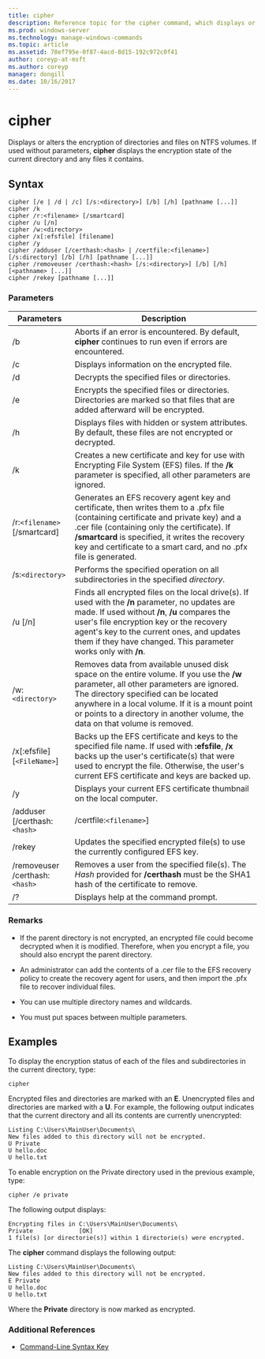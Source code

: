 ```yaml
---
title: cipher
description: Reference topic for the cipher command, which displays or alters the encryption of directories and files on NTFS volumes. 
ms.prod: windows-server
ms.technology: manage-windows-commands
ms.topic: article
ms.assetid: 78ef795e-0f87-4acd-8d15-192c972c0f41
author: coreyp-at-msft
ms.author: coreyp
manager: dongill
ms.date: 10/16/2017
---
```


# cipher

Displays or alters the encryption of directories and files on NTFS volumes. If used without parameters, **cipher** displays the encryption state of the current directory and any files it contains.

## Syntax

```
cipher [/e | /d | /c] [/s:<directory>] [/b] [/h] [pathname [...]]
cipher /k
cipher /r:<filename> [/smartcard]
cipher /u [/n]
cipher /w:<directory>
cipher /x[:efsfile] [filename]
cipher /y
cipher /adduser [/certhash:<hash> | /certfile:<filename>] [/s:directory] [/b] [/h] [pathname [...]]
cipher /removeuser /certhash:<hash> [/s:<directory>] [/b] [/h] [<pathname> [...]]
cipher /rekey [pathname [...]]
```

### Parameters

| Parameters | Description |
| ---------- | ----------- |
| /b | Aborts if an error is encountered. By default, **cipher** continues to run even if errors are encountered. |
| /c | Displays information on the encrypted file. |
| /d | Decrypts the specified files or directories. |
| /e | Encrypts the specified files or directories. Directories are marked so that files that are added afterward will be encrypted. |
| /h | Displays files with hidden or system attributes. By default, these files are not encrypted or decrypted. |
| /k | Creates a new certificate and key for use with Encrypting File System (EFS) files. If the **/k** parameter is specified, all other parameters are ignored. |
| /r:`<filename>` [/smartcard] | Generates an EFS recovery agent key and certificate, then writes them to a .pfx file (containing certificate and private key) and  a .cer file (containing only the certificate). If **/smartcard** is specified, it writes the recovery key and certificate to a smart card, and no .pfx file is generated. |
| /s:`<directory>` | Performs the specified operation on all subdirectories in the specified *directory*. |
| /u [/n] |  Finds all encrypted files on the local drive(s). If used with the **/n** parameter, no updates are made. If used without **/n**, **/u** compares the user's file encryption key or the recovery agent's key to the current ones, and updates them if they have changed. This parameter works only with **/n**. |
| /w:`<directory>` | Removes data from available unused disk space on the entire volume. If you use the **/w** parameter, all other parameters are ignored. The directory specified can be located anywhere in a local volume. If it is a mount point or points to a directory in another volume, the data on that volume is removed. |
| /x[:efsfile] [`<FileName>`] | Backs up the EFS certificate and keys to the specified file name. If used with **:efsfile**, **/x** backs up the user's certificate(s) that were used to encrypt the file. Otherwise, the user's current EFS certificate and keys are backed up. |
| /y | Displays your current EFS certificate thumbnail on the local computer. |
| /adduser [/certhash:`<hash>` | /certfile:`<filename>`] |
| /rekey | Updates the specified encrypted file(s) to use the currently configured EFS key. |
| /removeuser /certhash:`<hash>` | Removes a user from the specified file(s). The *Hash* provided for **/certhash** must be the SHA1 hash of the certificate to remove. |
| /? | Displays help at the command prompt. |

### Remarks

- If the parent directory is not encrypted, an encrypted file could become decrypted when it is modified. Therefore, when you encrypt a file, you should also encrypt the parent directory.

- An administrator can add the contents of a .cer file to the EFS recovery policy to create the recovery agent for users, and then import the .pfx file to recover individual files.

- You can use multiple directory names and wildcards.

- You must put spaces between multiple parameters.

## Examples

To display the encryption status of each of the files and subdirectories in the current directory, type:

```
cipher
```

Encrypted files and directories are marked with an **E**. Unencrypted files and directories are marked with a **U**. For example, the following output indicates that the current directory and all its contents are currently unencrypted:

```
Listing C:\Users\MainUser\Documents\
New files added to this directory will not be encrypted.
U Private
U hello.doc
U hello.txt
```

To enable encryption on the Private directory used in the previous example, type:

```
cipher /e private
```

The following output displays:

```
Encrypting files in C:\Users\MainUser\Documents\
Private             [OK]
1 file(s) [or directorie(s)] within 1 directorie(s) were encrypted.
```

The **cipher** command displays the following output:

```
Listing C:\Users\MainUser\Documents\
New files added to this directory will not be encrypted.
E Private
U hello.doc
U hello.txt
```

Where the **Private** directory is now marked as encrypted.

### Additional References

- [Command-Line Syntax Key](command-line-syntax-key.md)
